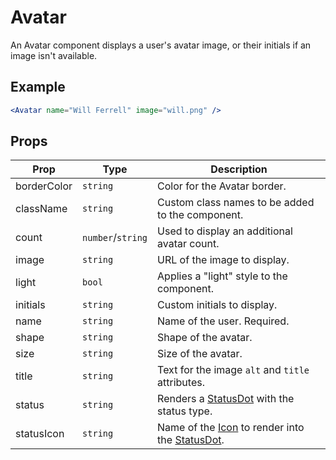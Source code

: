 # Avatar

An Avatar component displays a user's avatar image, or their initials if an image isn't available.


## Example

```jsx
<Avatar name="Will Ferrell" image="will.png" />
```


## Props

| Prop | Type | Description |
| --- | --- | --- |
| borderColor | `string` | Color for the Avatar border. |
| className | `string` | Custom class names to be added to the component. |
| count | `number`/`string` | Used to display an additional avatar count. |
| image | `string` | URL of the image to display. |
| light | `bool` | Applies a "light" style to the component. |
| initials | `string` | Custom initials to display. |
| name | `string` | Name of the user. Required. |
| shape | `string` | Shape of the avatar. |
| size | `string` | Size of the avatar. |
| title | `string` | Text for the image `alt` and `title` attributes. |
| status | `string` | Renders a [StatusDot](../StatusDot) with the status type. |
| statusIcon | `string` | Name of the [Icon](../Icon) to render into the [StatusDot](../StatusDot). |
